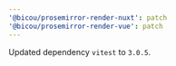 ```yaml
---
'@bicou/prosemirror-render-nuxt': patch
'@bicou/prosemirror-render-vue': patch
---
```


Updated dependency `vitest` to `3.0.5`.
